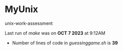 # MyUnix
unix-work-assessment



Last run of *make* was on **OCT 7 2023** at 9:12AM


- Number of lines of code in *guessinggame.sh* is **39**

